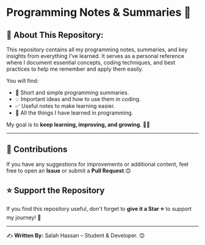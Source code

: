 # Programming Notes & Summaries 🚀  

## 📌 About This Repository:  
This repository contains all my programming notes, summaries, and key insights from everything I’ve learned. It serves as a personal reference where I document essential concepts, coding techniques, and best practices to help me remember and apply them easily.  

You will find:  
- 📝 Short and simple programming summaries.  
- 💡 Important ideas and how to use them in coding.  
- ✅ Useful notes to make learning easier.  
- 🚀 All the things I have learned in programming.  

My goal is to **keep learning, improving, and growing**. 💪🔥  

---

## 🤝 Contributions  
If you have any suggestions for improvements or additional content, feel free to open an **Issue** or submit a **Pull Request**.😊  

## ⭐ Support the Repository  
If you find this repository useful, don't forget to **give it a Star ⭐** to support my journey! 🚀  

---

✍️ **Written By:** Salah Hassan – Student & Developer. 😊  

